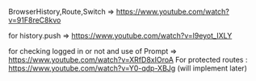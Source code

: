 BrowserHistory,Route,Switch => https://www.youtube.com/watch?v=91F8reC8kvo

for history.push => https://www.youtube.com/watch?v=l9eyot_IXLY

for checking logged in or not and use of Prompt => https://www.youtube.com/watch?v=XRfD8xIOroA
For protected routes : https://www.youtube.com/watch?v=Y0-qdp-XBJg (will implement later)



